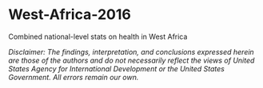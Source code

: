 # West-Africa-2016
Combined national-level stats on health in West Africa

*Disclaimer: The findings, interpretation, and conclusions expressed herein are those of the authors and do not necessarily reflect the views of United States Agency for International Development or the United States Government. All errors remain our own.*
